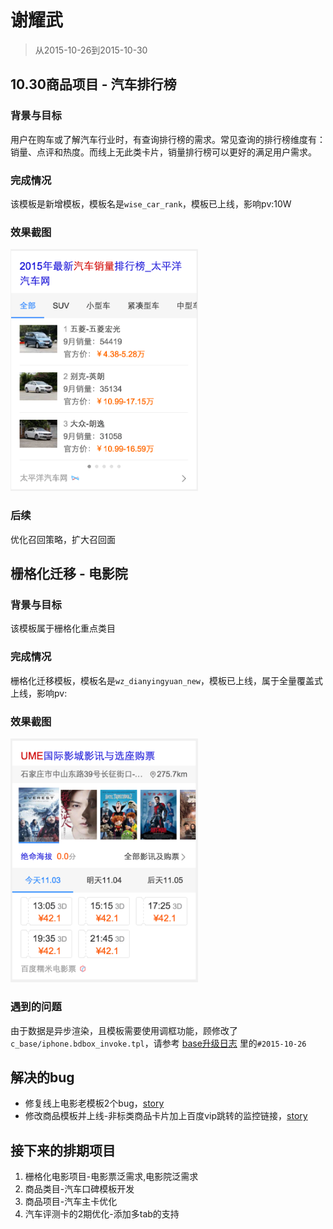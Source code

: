 # 谢耀武

> 从2015-10-26到2015-10-30

## 10.30商品项目 - 汽车排行榜

### 背景与目标

用户在购车或了解汽车行业时，有查询排行榜的需求。常见查询的排行榜维度有：销量、点评和热度。而线上无此类卡片，销量排行榜可以更好的满足用户需求。

### 完成情况

该模板是新增模板，模板名是`wise_car_rank`，模板已上线，影响pv:10W

### 效果截图

<img width="300" src="img/xieyaowu/1.png">

### 后续

优化召回策略，扩大召回面

## 栅格化迁移 - 电影院

### 背景与目标

该模板属于栅格化重点类目

### 完成情况

栅格化迁移模板，模板名是`wz_dianyingyuan_new`，模板已上线，属于全量覆盖式上线，影响pv:

### 效果截图

<img width="300" src="img/xieyaowu/2.png">

### 遇到的问题

由于数据是异步渲染，且模板需要使用调框功能，顾修改了`c_base/iphone.bdbox_invoke.tpl`，请参考 [base升级日志](http://sfe.baidu.com/#/阿拉丁/无线网页搜索/base模板升级日志) 里的`#2015-10-26`

## 解决的bug

* 修复线上电影老模板2个bug，[story](http://icafe.baidu.com/issue/3797193/show?spaceId=9168&cid=5&projectId=)
* 修改商品模板并上线-非标类商品卡片加上百度vip跳转的监控链接，[story](http://icafe.baidu.com/issue/3797677/show?spaceId=9168&cid=5&projectId=)

## 接下来的排期项目

1. 栅格化电影项目-电影票泛需求,电影院泛需求
1. 商品类目-汽车口碑模板开发
1. 商品项目-汽车主卡优化
1. 汽车评测卡的2期优化-添加多tab的支持
